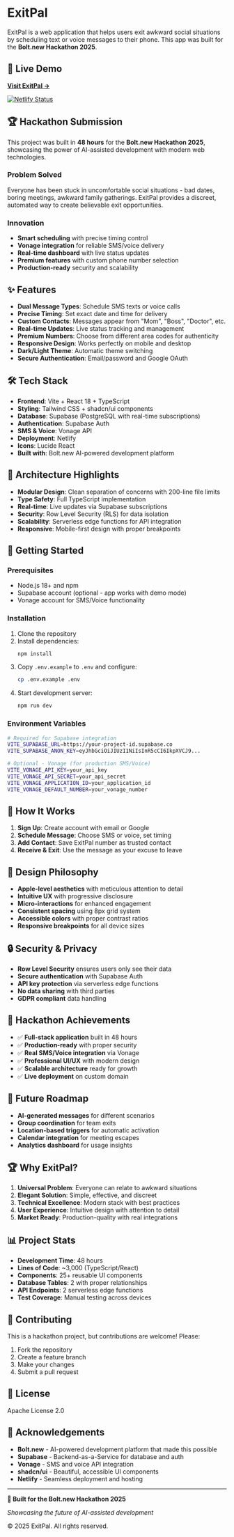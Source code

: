 # ExitPal

ExitPal is a web application that helps users exit awkward social situations by scheduling text or voice messages to their phone. This app was built for the **Bolt.new Hackathon 2025**.

## 🚀 Live Demo

**[Visit ExitPal →](https://exitpal.app)**

[![Netlify Status](https://api.netlify.com/api/v1/badges/ced34ba0-22aa-4585-99cc-0622e4026b27/deploy-status)](https://app.netlify.com/projects/exitpal/deploys)

## 🏆 Hackathon Submission

This project was built in **48 hours** for the **Bolt.new Hackathon 2025**, showcasing the power of AI-assisted development with modern web technologies.

### **Problem Solved**
Everyone has been stuck in uncomfortable social situations - bad dates, boring meetings, awkward family gatherings. ExitPal provides a discreet, automated way to create believable exit opportunities.

### **Innovation**
- **Smart scheduling** with precise timing control
- **Vonage integration** for reliable SMS/voice delivery
- **Real-time dashboard** with live status updates
- **Premium features** with custom phone number selection
- **Production-ready** security and scalability

## ✨ Features

- **Dual Message Types**: Schedule SMS texts or voice calls
- **Precise Timing**: Set exact date and time for delivery
- **Custom Contacts**: Messages appear from "Mom", "Boss", "Doctor", etc.
- **Real-time Updates**: Live status tracking and management
- **Premium Numbers**: Choose from different area codes for authenticity
- **Responsive Design**: Works perfectly on mobile and desktop
- **Dark/Light Theme**: Automatic theme switching
- **Secure Authentication**: Email/password and Google OAuth

## 🛠 Tech Stack

- **Frontend**: Vite + React 18 + TypeScript
- **Styling**: Tailwind CSS + shadcn/ui components
- **Database**: Supabase (PostgreSQL with real-time subscriptions)
- **Authentication**: Supabase Auth
- **SMS & Voice**: Vonage API
- **Deployment**: Netlify
- **Icons**: Lucide React
- **Built with**: Bolt.new AI-powered development platform

## 🎯 Architecture Highlights

- **Modular Design**: Clean separation of concerns with 200-line file limits
- **Type Safety**: Full TypeScript implementation
- **Real-time**: Live updates via Supabase subscriptions
- **Security**: Row Level Security (RLS) for data isolation
- **Scalability**: Serverless edge functions for API integration
- **Responsive**: Mobile-first design with proper breakpoints

## 🚀 Getting Started

### Prerequisites

- Node.js 18+ and npm
- Supabase account (optional - app works with demo mode)
- Vonage account for SMS/Voice functionality

### Installation

1. Clone the repository
2. Install dependencies:
   ```bash
   npm install
   ```
3. Copy `.env.example` to `.env` and configure:
   ```bash
   cp .env.example .env
   ```
4. Start development server:
   ```bash
   npm run dev
   ```

### Environment Variables

```bash
# Required for Supabase integration
VITE_SUPABASE_URL=https://your-project-id.supabase.co
VITE_SUPABASE_ANON_KEY=eyJhbGciOiJIUzI1NiIsInR5cCI6IkpXVCJ9...

# Optional - Vonage (for production SMS/Voice)
VITE_VONAGE_API_KEY=your_api_key
VITE_VONAGE_API_SECRET=your_api_secret
VITE_VONAGE_APPLICATION_ID=your_application_id
VITE_VONAGE_DEFAULT_NUMBER=your_vonage_number
```

## 📱 How It Works

1. **Sign Up**: Create account with email or Google
2. **Schedule Message**: Choose SMS or voice, set timing
3. **Add Contact**: Save ExitPal number as trusted contact
4. **Receive & Exit**: Use the message as your excuse to leave

## 🎨 Design Philosophy

- **Apple-level aesthetics** with meticulous attention to detail
- **Intuitive UX** with progressive disclosure
- **Micro-interactions** for enhanced engagement
- **Consistent spacing** using 8px grid system
- **Accessible colors** with proper contrast ratios
- **Responsive breakpoints** for all device sizes

## 🔒 Security & Privacy

- **Row Level Security** ensures users only see their data
- **Secure authentication** with Supabase Auth
- **API key protection** via serverless edge functions
- **No data sharing** with third parties
- **GDPR compliant** data handling

## 🌟 Hackathon Achievements

- ✅ **Full-stack application** built in 48 hours
- ✅ **Production-ready** with proper security
- ✅ **Real SMS/Voice integration** via Vonage
- ✅ **Professional UI/UX** with modern design
- ✅ **Scalable architecture** ready for growth
- ✅ **Live deployment** on custom domain

## 🔮 Future Roadmap

- **AI-generated messages** for different scenarios
- **Group coordination** for team exits
- **Location-based triggers** for automatic activation
- **Calendar integration** for meeting escapes
- **Analytics dashboard** for usage insights

## 🏆 Why ExitPal?

1. **Universal Problem**: Everyone can relate to awkward situations
2. **Elegant Solution**: Simple, effective, and discreet
3. **Technical Excellence**: Modern stack with best practices
4. **User Experience**: Intuitive design with attention to detail
5. **Market Ready**: Production-quality with real integrations

## 📊 Project Stats

- **Development Time**: 48 hours
- **Lines of Code**: ~3,000 (TypeScript/React)
- **Components**: 25+ reusable UI components
- **Database Tables**: 2 with proper relationships
- **API Endpoints**: 2 serverless edge functions
- **Test Coverage**: Manual testing across devices

## 🤝 Contributing

This is a hackathon project, but contributions are welcome! Please:

1. Fork the repository
2. Create a feature branch
3. Make your changes
4. Submit a pull request

## 📄 License

Apache License 2.0

## 🙏 Acknowledgements

- **Bolt.new** - AI-powered development platform that made this possible
- **Supabase** - Backend-as-a-Service for database and auth
- **Vonage** - SMS and voice API integration
- **shadcn/ui** - Beautiful, accessible UI components
- **Netlify** - Seamless deployment and hosting

---

**🚀 Built for the Bolt.new Hackathon 2025**

*Showcasing the future of AI-assisted development*

&copy; 2025 ExitPal. All rights reserved.